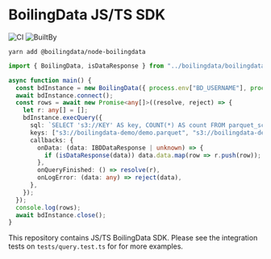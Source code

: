 # BoilingData JS/TS SDK

![CI](https://github.com/boilingdata/node-boilingdata/workflows/CI/badge.svg?branch=main)
![BuiltBy](https://img.shields.io/badge/TypeScript-Lovers-black.svg "img.shields.io")

```shell
yarn add @boilingdata/node-boilingdata
```

```typescript
import { BoilingData, isDataResponse } from "../boilingdata/boilingdata";

async function main() {
  const bdInstance = new BoilingData({ process.env["BD_USERNAME"], process.env["BD_PASSWORD"] });
  await bdInstance.connect();
  const rows = await new Promise<any[]>((resolve, reject) => {
    let r: any[] = [];
    bdInstance.execQuery({
      sql: `SELECT 's3://KEY' AS key, COUNT(*) AS count FROM parquet_scan('s3://KEY');`,
      keys: ["s3://boilingdata-demo/demo.parquet", "s3://boilingdata-demo/demo2.parquet"],
      callbacks: {
        onData: (data: IBDDataResponse | unknown) => {
          if (isDataResponse(data)) data.data.map(row => r.push(row));
        },
        onQueryFinished: () => resolve(r),
        onLogError: (data: any) => reject(data),
      },
    });
  });
  console.log(rows);
  await bdInstance.close();
}
```

This repository contains JS/TS BoilingData SDK. Please see the integration tests on `tests/query.test.ts` for for more examples.
